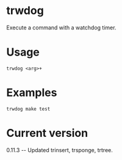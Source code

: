 # trwdog

Execute a command with a watchdog timer.

# Usage

    trwdog <arg>+

# Examples

    trwdog make test

# Current version

0.11.3 -- Updated trinsert, trsponge, trtree.
